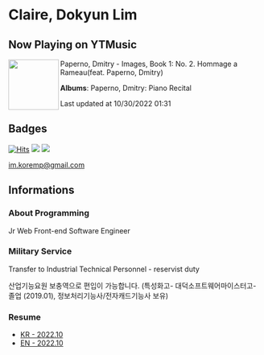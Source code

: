 # Claire, Dokyun Lim

## Now Playing on YTMusic

[<img align="left" width="100" src="https://lh3.googleusercontent.com/Dw0LVnLCtZHibrAZzGGEEhipGzgGTbKR9YTQ_x3q1voklkedGt-_Q8i578svkLTA158kdqPMsX1lSB3Q">](https://music.youtube.com/watch?v=1zyDsSZBm0o)

Paperno, Dmitry - Images, Book 1: No. 2. Hommage a Rameau(feat. Paperno, Dmitry)

**Albums**: Paperno, Dmitry: Piano Recital

Last updated at 10/30/2022 01:31

## Badges

[![Hits](https://hits.seeyoufarm.com/api/count/incr/badge.svg?url=https%3A%2F%2Fgithub.com%2Fkoremp%2Fkormep&count_bg=%2379C83D&title_bg=%23555555&icon=&icon_color=%23E7E7E7&title=hits&edge_flat=false)](https://hits.seeyoufarm.com)
<a href="https://dev.to/koremp"><img src="https://img.shields.io/badge/dev.to-0A0A0A?style=for-the-badge&logo=devdotto&logoColor=white"/></a>
<a href="https://www.linkedin.com/in/koremp"><img src="https://img.shields.io/badge/LinkedIn-0077B5?style=flat-square&logo=linkedin&logoColor=white"/></a>

im.koremp@gmail.com

## Informations

### About Programming

Jr Web Front-end Software Engineer

### Military Service

Transfer to Industrial Technical Personnel - reservist duty

산업기능요원 보충역으로 편입이 가능합니다. (특성화고- 대덕소프트웨어마이스터고- 졸업 (2019.01), 정보처리기능사/전자캐드기능사 보유)

### Resume

* [KR - 2022.10](./resume/README.md)
* [EN - 2022.10](./resume/README.en.md)
